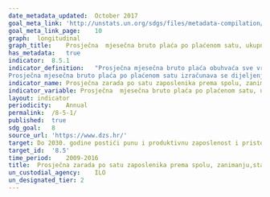 ```yaml
---	
date_metadata_updated:	October 2017
goal_meta_link:	'http://unstats.un.org/sdgs/files/metadata-compilation/Metadata-Goal-8.pdf'
goal_meta_link_page:	10
graph:	longitudinal
graph_title:	Prosječna  mjesečna bruto plaća po plaćenom satu, ukupno (Kn)
has_metadata:	true
indicator:	8.5.1
indicator_definition:	"Prosječna mjesečna bruto plaća obuhvaća sve vrste neto isplata prema osnovi redovitoga radnog odnosa i sljedeća zakonom propisana obvezna izdvajanja; doprinos za mirovinsko osiguranje, porez na dohodak i prirez porezu na dohodak.
Prosječna mjesečna bruto plaća po plaćenom satu izračunava se dijeljenjem ukupnih isplata ukupnim brojem plaćenih sati."
indicator_name:	Prosječna zarada po satu zaposlenika prema spolu, zanimanju,starosti i osoba s invaliditetom
indicator_variable:	Prosječna  mjesečna bruto plaća po plaćenom satu, ukupno (Kn)
layout:	indicator
periodicity:	Annual
permalink:	/8-5-1/
published:	true
sdg_goal:	8
source_url:	'https://www.dzs.hr/'
target:	Do 2030. godine postići punu i produktivnu zaposlenost i pristojan rad za sve žene i muškarce, uključujući i mlade osobe i osobe s invaliditetom, te jednaku plaću za rad jednake vrijednosti
target_id:	'8.5'
time_period:	2009-2016
title:	Prosječna zarada po satu zaposlenika prema spolu, zanimanju,starosti i osoba s invaliditetom
un_custodial_agency:	ILO
un_designated_tier:	2
---	
```

